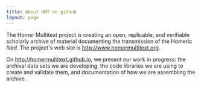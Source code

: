 ```yaml
---
title: About HMT on github
layout: page
---
```


The Homer Multitext project is creating an open, replicable, and verifiable scholarly archive of material documenting the transmission of the Homeric *Iliad*.  The project's web site is <http://www.homermultitext.org>.  


On <http://homermultitext.github.io>, we present our work in progress:  the archival data sets we are developing, the code libraries we are using to create and validate them, and documentation of how we are assembling the archive.
